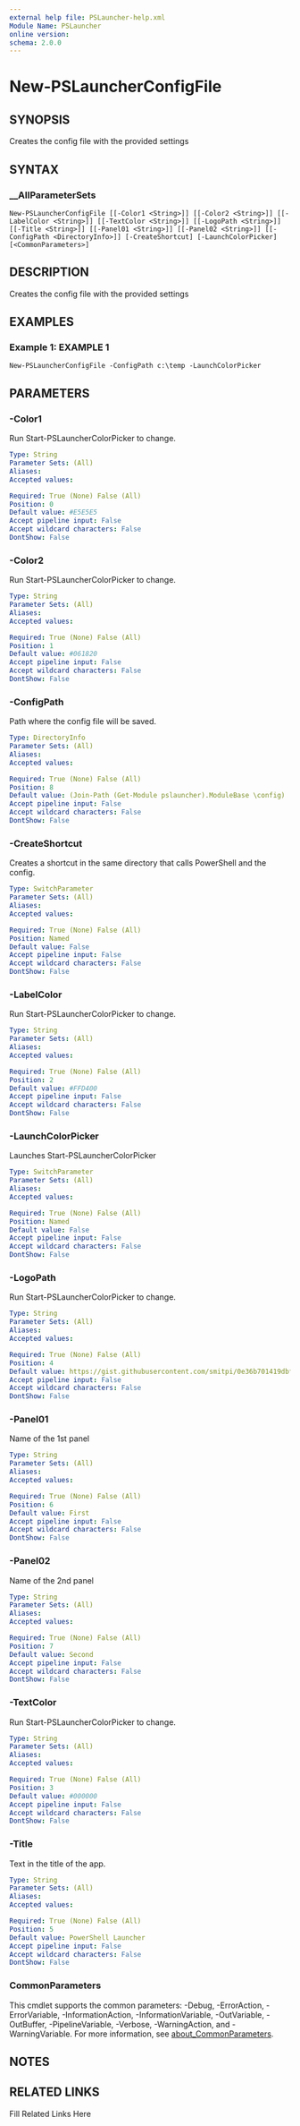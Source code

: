 ```yaml
---
external help file: PSLauncher-help.xml
Module Name: PSLauncher
online version: 
schema: 2.0.0
---
```


# New-PSLauncherConfigFile

## SYNOPSIS

Creates the config file with the provided settings

## SYNTAX

### __AllParameterSets

```
New-PSLauncherConfigFile [[-Color1 <String>]] [[-Color2 <String>]] [[-LabelColor <String>]] [[-TextColor <String>]] [[-LogoPath <String>]] [[-Title <String>]] [[-Panel01 <String>]] [[-Panel02 <String>]] [[-ConfigPath <DirectoryInfo>]] [-CreateShortcut] [-LaunchColorPicker] [<CommonParameters>]
```

## DESCRIPTION

Creates the config file with the provided settings


## EXAMPLES

### Example 1: EXAMPLE 1

```
New-PSLauncherConfigFile -ConfigPath c:\temp -LaunchColorPicker
```








## PARAMETERS

### -Color1

Run Start-PSLauncherColorPicker to change.

```yaml
Type: String
Parameter Sets: (All)
Aliases: 
Accepted values: 

Required: True (None) False (All)
Position: 0
Default value: #E5E5E5
Accept pipeline input: False
Accept wildcard characters: False
DontShow: False
```

### -Color2

Run Start-PSLauncherColorPicker to change.

```yaml
Type: String
Parameter Sets: (All)
Aliases: 
Accepted values: 

Required: True (None) False (All)
Position: 1
Default value: #061820
Accept pipeline input: False
Accept wildcard characters: False
DontShow: False
```

### -ConfigPath

Path where the config file will be saved.

```yaml
Type: DirectoryInfo
Parameter Sets: (All)
Aliases: 
Accepted values: 

Required: True (None) False (All)
Position: 8
Default value: (Join-Path (Get-Module pslauncher).ModuleBase \config)
Accept pipeline input: False
Accept wildcard characters: False
DontShow: False
```

### -CreateShortcut

Creates a shortcut in the same directory that calls PowerShell and the config.

```yaml
Type: SwitchParameter
Parameter Sets: (All)
Aliases: 
Accepted values: 

Required: True (None) False (All)
Position: Named
Default value: False
Accept pipeline input: False
Accept wildcard characters: False
DontShow: False
```

### -LabelColor

Run Start-PSLauncherColorPicker to change.

```yaml
Type: String
Parameter Sets: (All)
Aliases: 
Accepted values: 

Required: True (None) False (All)
Position: 2
Default value: #FFD400
Accept pipeline input: False
Accept wildcard characters: False
DontShow: False
```

### -LaunchColorPicker

Launches Start-PSLauncherColorPicker

```yaml
Type: SwitchParameter
Parameter Sets: (All)
Aliases: 
Accepted values: 

Required: True (None) False (All)
Position: Named
Default value: False
Accept pipeline input: False
Accept wildcard characters: False
DontShow: False
```

### -LogoPath

Run Start-PSLauncherColorPicker to change.

```yaml
Type: String
Parameter Sets: (All)
Aliases: 
Accepted values: 

Required: True (None) False (All)
Position: 4
Default value: https://gist.githubusercontent.com/smitpi/0e36b701419dbf9282ecfc6d0f7b654c/raw/8fe6a2fc91a27a9ebccb753f6508a2edd039c208/default-monochrome-black.png
Accept pipeline input: False
Accept wildcard characters: False
DontShow: False
```

### -Panel01

Name of the 1st panel

```yaml
Type: String
Parameter Sets: (All)
Aliases: 
Accepted values: 

Required: True (None) False (All)
Position: 6
Default value: First
Accept pipeline input: False
Accept wildcard characters: False
DontShow: False
```

### -Panel02

Name of the 2nd panel

```yaml
Type: String
Parameter Sets: (All)
Aliases: 
Accepted values: 

Required: True (None) False (All)
Position: 7
Default value: Second
Accept pipeline input: False
Accept wildcard characters: False
DontShow: False
```

### -TextColor

Run Start-PSLauncherColorPicker to change.

```yaml
Type: String
Parameter Sets: (All)
Aliases: 
Accepted values: 

Required: True (None) False (All)
Position: 3
Default value: #000000
Accept pipeline input: False
Accept wildcard characters: False
DontShow: False
```

### -Title

Text in the title of the app.

```yaml
Type: String
Parameter Sets: (All)
Aliases: 
Accepted values: 

Required: True (None) False (All)
Position: 5
Default value: PowerShell Launcher
Accept pipeline input: False
Accept wildcard characters: False
DontShow: False
```


### CommonParameters

This cmdlet supports the common parameters: -Debug, -ErrorAction, -ErrorVariable, -InformationAction, -InformationVariable, -OutVariable, -OutBuffer, -PipelineVariable, -Verbose, -WarningAction, and -WarningVariable. For more information, see [about_CommonParameters](http://go.microsoft.com/fwlink/?LinkID=113216).

## NOTES



## RELATED LINKS

Fill Related Links Here

